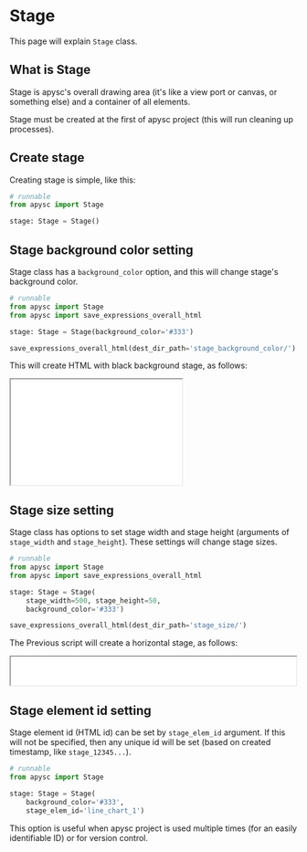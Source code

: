 # Stage

This page will explain `Stage` class.

## What is Stage

Stage is apysc's overall drawing area (it's like a view port or canvas, or something else) and a container of all elements.

Stage must be created at the first of apysc project (this will run cleaning up processes).

## Create stage

Creating stage is simple, like this:

```py
# runnable
from apysc import Stage

stage: Stage = Stage()
```

## Stage background color setting

Stage class has a `background_color` option, and this will change stage's background color.

```py
# runnable
from apysc import Stage
from apysc import save_expressions_overall_html

stage: Stage = Stage(background_color='#333')

save_expressions_overall_html(dest_dir_path='stage_background_color/')
```

This will create HTML with black background stage, as follows:

<iframe src="static/stage_background_color/index.html" width="300" height="185"></iframe>

## Stage size setting

Stage class has options to set stage width and stage height (arguments of `stage_width` and `stage_height`). These settings will change stage sizes.

```py
# runnable
from apysc import Stage
from apysc import save_expressions_overall_html

stage: Stage = Stage(
    stage_width=500, stage_height=50,
    background_color='#333')

save_expressions_overall_html(dest_dir_path='stage_size/')
```

The Previous script will create a horizontal stage, as follows:

<iframe src="static/stage_size/index.html" width="500", height="50"></iframe>

## Stage element id setting

Stage element id (HTML id) can be set by `stage_elem_id` argument. If this will not be specified, then any unique id will be set (based on created timestamp, like `stage_12345...`).

```py
# runnable
from apysc import Stage

stage: Stage = Stage(
    background_color='#333',
    stage_elem_id='line_chart_1')
```

This option is useful when apysc project is used multiple times (for an easily identifiable ID) or for version control.

